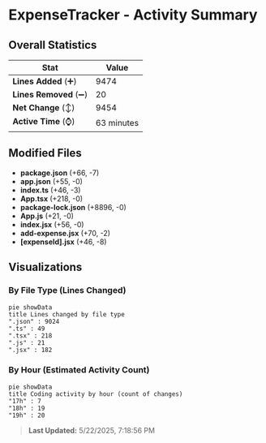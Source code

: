 # ExpenseTracker - Activity Summary 

## Overall Statistics

| Stat                   | Value                                                             |
| ---------------------- | ----------------------------------------------------------------- |
| **Lines Added** (➕)   | 9474                                          |
| **Lines Removed** (➖) | 20                                        |
| **Net Change** (↕)    | 9454                |
| **Active Time** (⌚)   | 63 minutes |


## Modified Files
- **package.json** (+66, -7)
- **app.json** (+55, -0)
- **index.ts** (+46, -3)
- **App.tsx** (+218, -0)
- **package-lock.json** (+8896, -0)
- **App.js** (+21, -0)
- **index.jsx** (+56, -0)
- **add-expense.jsx** (+70, -2)
- **[expenseId].jsx** (+46, -8)

## Visualizations

### By File Type (Lines Changed)

```mermaid
pie showData
title Lines changed by file type
".json" : 9024
".ts" : 49
".tsx" : 218
".js" : 21
".jsx" : 182
```

### By Hour (Estimated Activity Count)

```mermaid
pie showData
title Coding activity by hour (count of changes)
"17h" : 7
"18h" : 19
"19h" : 20
```


> **Last Updated:** 5/22/2025, 7:18:56 PM